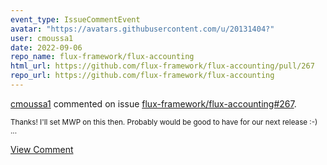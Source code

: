 ```yaml
---
event_type: IssueCommentEvent
avatar: "https://avatars.githubusercontent.com/u/20131404?"
user: cmoussa1
date: 2022-09-06
repo_name: flux-framework/flux-accounting
html_url: https://github.com/flux-framework/flux-accounting/pull/267
repo_url: https://github.com/flux-framework/flux-accounting
---
```


<a href='https://github.com/cmoussa1' target='_blank'>cmoussa1</a> commented on issue <a href='https://github.com/flux-framework/flux-accounting/pull/267' target='_blank'>flux-framework/flux-accounting#267</a>.

<small>Thanks! I'll set MWP on this then. Probably would be good to have for our next release :-) ...</small>

<a href='https://github.com/flux-framework/flux-accounting/pull/267' target='_blank'>View Comment</a>